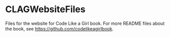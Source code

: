 # CLAGWebsiteFiles
Files for the website for Code Like a Girl book. For more README files about the book, see https://github.com/codelikeagirlbook.


